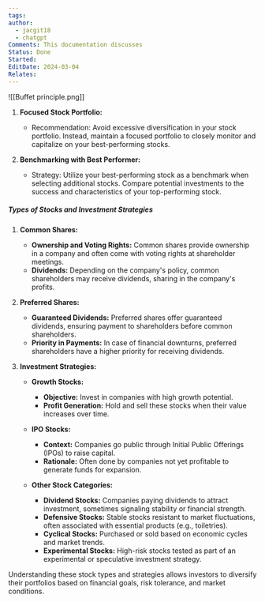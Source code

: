 ```yaml
---
tags: 
author:
  - jacgit18
  - chatgpt
Comments: This documentation discusses
Status: Done
Started: 
EditDate: 2024-03-04
Relates:
---
```

![[Buffet principle.png]]

1. **Focused Stock Portfolio:**
   - Recommendation: Avoid excessive diversification in your stock portfolio. Instead, maintain a focused portfolio to closely monitor and capitalize on your best-performing stocks.

2. **Benchmarking with Best Performer:**
   - Strategy: Utilize your best-performing stock as a benchmark when selecting additional stocks. Compare potential investments to the success and characteristics of your top-performing stock.

##### Types of Stocks and Investment Strategies

1. **Common Shares:**
   - **Ownership and Voting Rights:** Common shares provide ownership in a company and often come with voting rights at shareholder meetings.
   - **Dividends:** Depending on the company's policy, common shareholders may receive dividends, sharing in the company's profits.

2. **Preferred Shares:**
   - **Guaranteed Dividends:** Preferred shares offer guaranteed dividends, ensuring payment to shareholders before common shareholders.
   - **Priority in Payments:** In case of financial downturns, preferred shareholders have a higher priority for receiving dividends.

3. **Investment Strategies:**
   - **Growth Stocks:**
     - **Objective:** Invest in companies with high growth potential.
     - **Profit Generation:** Hold and sell these stocks when their value increases over time.

   - **IPO Stocks:**
     - **Context:** Companies go public through Initial Public Offerings (IPOs) to raise capital.
     - **Rationale:** Often done by companies not yet profitable to generate funds for expansion.

   - **Other Stock Categories:**
     - **Dividend Stocks:** Companies paying dividends to attract investment, sometimes signaling stability or financial strength.
     - **Defensive Stocks:** Stable stocks resistant to market fluctuations, often associated with essential products (e.g., toiletries).
     - **Cyclical Stocks:** Purchased or sold based on economic cycles and market trends.
     - **Experimental Stocks:** High-risk stocks tested as part of an experimental or speculative investment strategy.

Understanding these stock types and strategies allows investors to diversify their portfolios based on financial goals, risk tolerance, and market conditions.